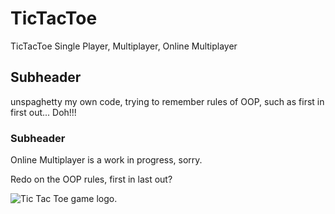 # TicTacToe
TicTacToe Single Player, Multiplayer, Online Multiplayer

## Subheader

unspaghetty my own code, trying to remember rules of OOP, such as first in first out...  Doh!!!

### Subheader

Online Multiplayer is a work in progress, sorry.

<p>Redo on the OOP rules, first in last out?</p>

<img src="https://i.ibb.co/qg0j9Rg/Tic-Tac-Toe.png" alt="Tic Tac Toe game logo.">